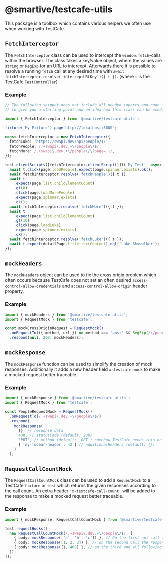 # @smartive/testcafe-utils

This package is a toolbox which contains various helpers we often use when working with TestCafe.

## `FetchInterceptor`

The `FetchInterceptor` class can be used to intercept the `window.fetch`-calls within the browser. The class takes a key/value object, where the values are `string` or `RegExp` for an URL to intercept. Afterwards there it is possible to resolve a running `fetch` call at any desired time with `await fetchInterceptor.resolve('interceptURLKey')({ t })`. (where `t` is the TestCafe `TestController`)

### Example

```Typescript
// The following snippet does not include all needed imports and code it is intended
// to give you a starting point and an idea how this class can be used.

import { FetchInterceptor } from '@smartive/testcafe-utils';

fixture('My Fixture').page`http://localhost:3000`;

const fetchInterceptor = new FetchInterceptor({
  fetchLuke: 'https://swapi.dev/api/people/1/',
  fetchPeople: /.+swapi\.dev.+\/people\/$/,
  fetchMore: /.+swapi\.dev.+\/people\/\?page=.+/,
});

test.clientScripts([fetchInterceptor.clientScript()])('My Test', async (t) => {
  await t.click(page.loadPeople).expect(page.spinner.exists).ok();
  await fetchInterceptor.resolve('fetchPeople')({ t });
  await t
    .expect(page.list.childElementCount)
    .gt(0)
    .click(page.loadMorePeople)
    .expect(page.spinner.exists)
    .ok();
  await fetchInterceptor.resolve('fetchMore')({ t });
  await t
    .expect(page.list.childElementCount)
    .gt(10)
    .click(page.loadLuke)
    .expect(page.spinner.exists)
    .ok();
  await fetchInterceptor.resolve('fetchLuke')({ t });
  await t.expect(detailPage.title.textContent).eql('Luke Skywalker');
});
```

## `mockHeaders`

The `mockHeaders` object can be used to fix the cross origin problem which often occurs because TestCafe does not set an often desired `access-control-allow-credentials` and `access-control-allow-origin` header property.

### Example

```Typescript
import { mockHeaders } from '@smartive/testcafe-utils';
import { RequestMock } from 'testcafe';

const mockCrossOriginRequest = RequestMock()
  .onRequestTo(({ method, url }) => method === 'post' && RegExp(/\/people\/$/).test(url))
  .respond(null, 200, mockHeaders);

```

## `mockResponse`

The `mockResponse` function can be used to simplify the creation of mock responses. Additionally it adds a new header field `x-testcafe-mock` to make a mocked request better traceable.

### Example

```Typescript
import { mockResponse } from '@smartive/testcafe-utils';
import { RequestMock } from 'testcafe';

const PeopleRequestMock = RequestMock()
  .onRequestTo(/.+swapi\.dev.+\/people\/$/)
  .respond(
    mockResponse(
      {}, // response data
      400, // statusCode (default: 200)
      'PUT', // method (default: 'GET') somehow TestCafe needs this on response object ¯\_(ツ)_/¯
      { 'my-foobar-header': 42 } // additionalHeaders (default: {})
    )
  );
```

## `RequestCallCountMock`

The `RequestCallCountMock` class can be used to add a `RequestMock` to a TestCafe `fixture` or `test` which returns the given responses according to the call count. An extra header `'x-testcafe-call-count'` will be added to the response to make a mocked request better traceable.

### Example

```Typescript
import { mockResponse, RequestCallCountMock } from '@smartive/testcafe-utils';

test.requestHooks([
  new RequestCallCountMock(/.+swapi\.dev.+\/people\/$/, [
    { body: mockResponse(['a', 'b', 'c']) }, // On the first api call to `/.+swapi\.dev.+\/people\/$/` the response is `['a', 'b', 'c']`
    { body: mockResponse([1, 2, 3]) }, // on the second call the response is `[1,2,3]`
    { body: mockResponse({}, 400) }, // on the third and all following calls the repsonse is a `statusCode` 400 and `{}`
  ]),
]);
```
